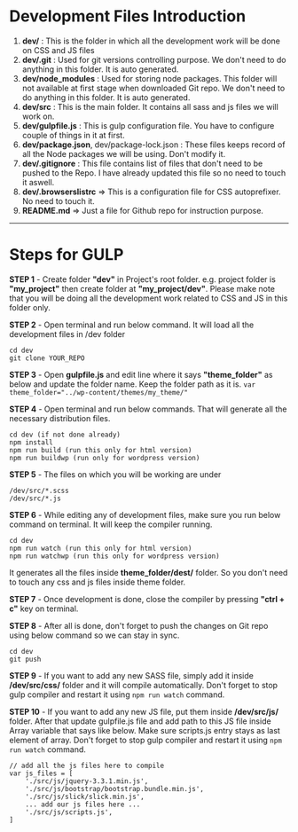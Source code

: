 # Development Files Introduction

1. **dev/** : This is the folder in which all the development work will be done on CSS and JS files
1. **dev/.git** : Used for git versions controlling purpose. We don't need to do anything in this folder. It is auto generated.
1. **dev/node_modules** : Used for storing node packages. This folder will not available at first stage when downloaded Git repo. We don't need to do anything in this folder. It is auto generated.
1. **dev/src** : This is the main folder. It contains all sass and js files we will work on.
1. **dev/gulpfile.js** : This is gulp configuration file. You have to configure couple of things in it at first.
1. **dev/package.json**, dev/package-lock.json : These files keeps record of all the Node packages we will be using. Don't modify it.
1. **dev/.gitignore** : This file contains list of files that don't need to be pushed to the Repo. I have already updated this file so no need to touch it aswell.
1. **dev/.browserslistrc** => This is a configuration file for CSS autoprefixer. No need to touch it.
1. **README.md** => Just a file for Github repo for instruction purpose.

---

# Steps for GULP

**STEP 1** - Create folder **"dev"** in Project's root folder. e.g. project folder is **"my_project"** then create folder at **"my_project/dev"**. Please make note that you will be doing all the development work related to CSS and JS in this folder only.

**STEP 2** - Open terminal and run below command. It will load all the development files in /dev folder

```
cd dev
git clone YOUR_REPO
```

**STEP 3** - Open **gulpfile.js** and edit line where it says **"theme_folder"** as below and update the folder name. Keep the folder path as it is.
`var theme_folder="../wp-content/themes/my_theme/"`

**STEP 4** - Open terminal and run below commands. That will generate all the necessary distribution files.

```
cd dev (if not done already)
npm install
npm run build (run this only for html version)
npm run buildwp (run only for wordpress version)
```

**STEP 5** - The files on which you will be working are under

```
/dev/src/*.scss
/dev/src/*.js
```

**STEP 6** - While editing any of development files, make sure you run below command on terminal. It will keep the compiler running.

```
cd dev
npm run watch (run this only for html version)
npm run watchwp (run this only for wordpress version)
```

It generates all the files inside **theme_folder/dest/** folder. So you don't need to touch any css and js files inside theme folder.

**STEP 7** - Once development is done, close the compiler by pressing **"ctrl + c"** key on terminal.

**STEP 8** - After all is done, don't forget to push the changes on Git repo using below command so we can stay in sync.

```
cd dev
git push
```

**STEP 9** - If you want to add any new SASS file, simply add it inside **/dev/src/css/** folder and it will compile automatically. Don't forget to stop gulp compiler and restart it using `npm run watch` command.

**STEP 10** - If you want to add any new JS file, put them inside **/dev/src/js/** folder. After that update gulpfile.js file and add path to this JS file inside Array variable that says like below. Make sure scripts.js entry stays as last element of array.
Don't forget to stop gulp compiler and restart it using `npm run watch` command.

```
// add all the js files here to compile
var js_files = [
	'./src/js/jquery-3.3.1.min.js',
	'./src/js/bootstrap/bootstrap.bundle.min.js',
	'./src/js/slick/slick.min.js',
    ... add our js files here ...
	'./src/js/scripts.js',
]
```
